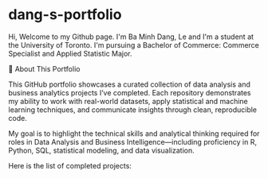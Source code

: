 # dang-s-portfolio

Hi, Welcome to my Github page. I'm Ba Minh Dang, Le and I'm a student at the University of Toronto. I'm pursuing a Bachelor of Commerce: Commerce Specialist and Applied Statistic Major.

🎯 About This Portfolio

This GitHub portfolio showcases a curated collection of data analysis and business analytics projects I’ve completed. Each repository demonstrates my ability to work with real-world datasets, apply statistical and machine learning techniques, and communicate insights through clean, reproducible code.

My goal is to highlight the technical skills and analytical thinking required for roles in Data Analysis and Business Intelligence—including proficiency in R, Python, SQL, statistical modeling, and data visualization.

Here is the list of completed projects:



